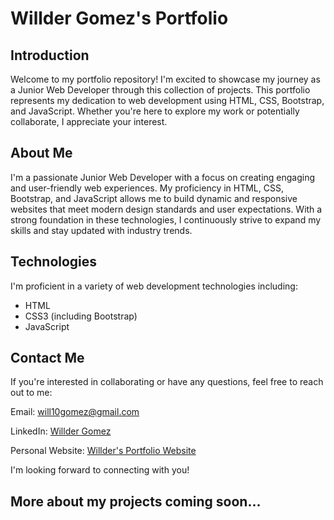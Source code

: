 # Willder Gomez's Portfolio

## Introduction

Welcome to my portfolio repository! I'm excited to showcase my journey as a Junior Web Developer through this collection of projects. This portfolio represents my dedication to web development using HTML, CSS, Bootstrap, and JavaScript. Whether you're here to explore my work or potentially collaborate, I appreciate your interest.

## About Me

I'm a passionate Junior Web Developer with a focus on creating engaging and user-friendly web experiences. My proficiency in HTML, CSS, Bootstrap, and JavaScript allows me to build dynamic and responsive websites that meet modern design standards and user expectations. With a strong foundation in these technologies, I continuously strive to expand my skills and stay updated with industry trends.

## Technologies
I'm proficient in a variety of web development technologies including:

* HTML
* CSS3 (including Bootstrap)
* JavaScript

## Contact Me
If you're interested in collaborating or have any questions, feel free to reach out to me:

Email: will10gomez@gmail.com

LinkedIn: [Willder Gomez](https://www.linkedin.com/in/willder-gomez-3322902b4/)

Personal Website: [Willder's Portfolio Website](https://willgomez22.github.io/html-portfolio/)

I'm looking forward to connecting with you!

## More about my projects coming soon...